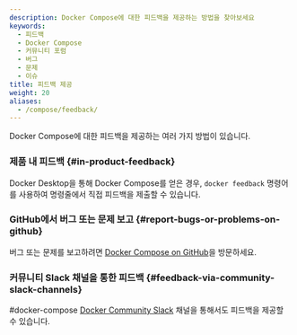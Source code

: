 ```yaml
---
description: Docker Compose에 대한 피드백을 제공하는 방법을 찾아보세요
keywords:
  - 피드백
  - Docker Compose
  - 커뮤니티 포럼
  - 버그
  - 문제
  - 이슈
title: 피드백 제공
weight: 20
aliases:
  - /compose/feedback/
---
```


Docker Compose에 대한 피드백을 제공하는 여러 가지 방법이 있습니다.

### 제품 내 피드백 {#in-product-feedback}

Docker Desktop을 통해 Docker Compose를 얻은 경우, `docker feedback` 명령어를 사용하여 명령줄에서 직접 피드백을 제출할 수 있습니다.

<script async id="asciicast-KkC0fFrhV8nAzvXUGqay06UXx" src="https://asciinema.org/a/KkC0fFrhV8nAzvXUGqay06UXx.js"></script>

### GitHub에서 버그 또는 문제 보고 {#report-bugs-or-problems-on-github}

버그 또는 문제를 보고하려면 [Docker Compose on GitHub](https://github.com/docker/compose/issues)을 방문하세요.

### 커뮤니티 Slack 채널을 통한 피드백 {#feedback-via-community-slack-channels}

#docker-compose [Docker Community Slack](https://dockr.ly/comm-slack) 채널을 통해서도 피드백을 제공할 수 있습니다.
